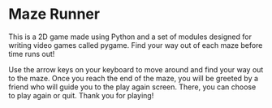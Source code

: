 # **Maze Runner**
This is a 2D game made using Python and a set of modules designed for writing video games called pygame. Find your way out of each maze before time runs out!


Use the arrow keys on your keyboard to move around and find your way out to the maze. Once you reach the end of the maze, you will be greeted by a friend who will guide you to the play again screen. There, you can choose to play again or quit. Thank you for playing!
